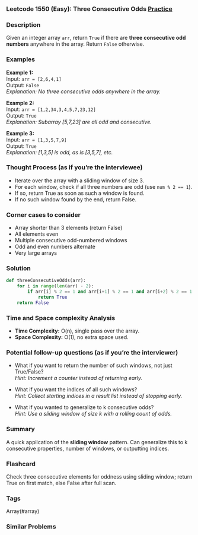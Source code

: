 ### Leetcode 1550 (Easy): Three Consecutive Odds [Practice](https://leetcode.com/problems/three-consecutive-odds)

### Description  
Given an integer array `arr`, return `True` if there are **three consecutive odd numbers** anywhere in the array. Return `False` otherwise.

### Examples  

**Example 1:**  
Input: `arr = [2,6,4,1]`  
Output: `False`  
*Explanation: No three consecutive odds anywhere in the array.*

**Example 2:**  
Input: `arr = [1,2,34,3,4,5,7,23,12]`  
Output: `True`  
*Explanation: Subarray [5,7,23] are all odd and consecutive.*

**Example 3:**  
Input: `arr = [1,3,5,7,9]`  
Output: `True`  
*Explanation: [1,3,5] is odd, as is [3,5,7], etc.*

### Thought Process (as if you’re the interviewee)  
- Iterate over the array with a sliding window of size 3.
- For each window, check if all three numbers are odd (use `num % 2 == 1`).
- If so, return True as soon as such a window is found.
- If no such window found by the end, return False.

### Corner cases to consider  
- Array shorter than 3 elements (return False)
- All elements even
- Multiple consecutive odd-numbered windows
- Odd and even numbers alternate
- Very large arrays

### Solution

```python
def threeConsecutiveOdds(arr):
    for i in range(len(arr) - 2):
        if arr[i] % 2 == 1 and arr[i+1] % 2 == 1 and arr[i+2] % 2 == 1:
            return True
    return False
```

### Time and Space complexity Analysis  
- **Time Complexity:** O(n), single pass over the array.
- **Space Complexity:** O(1), no extra space used.

### Potential follow-up questions (as if you’re the interviewer)  
- What if you want to return the number of such windows, not just True/False?  
  *Hint: Increment a counter instead of returning early.*

- What if you want the indices of all such windows?  
  *Hint: Collect starting indices in a result list instead of stopping early.*

- What if you wanted to generalize to k consecutive odds?  
  *Hint: Use a sliding window of size k with a rolling count of odds.*

### Summary
A quick application of the **sliding window** pattern. Can generalize this to k consecutive properties, number of windows, or outputting indices.


### Flashcard
Check three consecutive elements for oddness using sliding window; return True on first match, else False after full scan.

### Tags
Array(#array)

### Similar Problems
